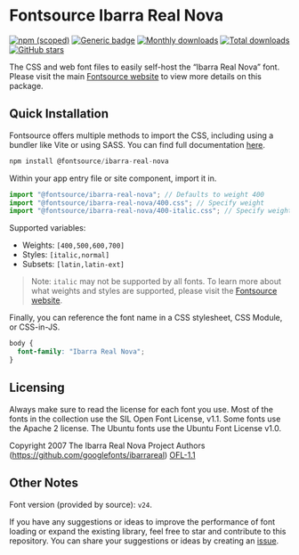 # Fontsource Ibarra Real Nova

[![npm (scoped)](https://img.shields.io/npm/v/@fontsource/ibarra-real-nova?color=brightgreen)](https://www.npmjs.com/package/@fontsource/ibarra-real-nova) [![Generic badge](https://img.shields.io/badge/fontsource-passing-brightgreen)](https://github.com/fontsource/fontsource) [![Monthly downloads](https://badgen.net/npm/dm/@fontsource/ibarra-real-nova)](https://github.com/fontsource/fontsource) [![Total downloads](https://badgen.net/npm/dt/@fontsource/ibarra-real-nova)](https://github.com/fontsource/fontsource) [![GitHub stars](https://img.shields.io/github/stars/fontsource/fontsource.svg?style=social&label=Star)](https://github.com/fontsource/fontsource/stargazers)

The CSS and web font files to easily self-host the “Ibarra Real Nova” font. Please visit the main [Fontsource website](https://fontsource.org/fonts/ibarra-real-nova) to view more details on this package.

## Quick Installation

Fontsource offers multiple methods to import the CSS, including using a bundler like Vite or using SASS. You can find full documentation [here](https://fontsource.org/docs/getting-started/introduction).

```javascript
npm install @fontsource/ibarra-real-nova
```

Within your app entry file or site component, import it in.

```javascript
import "@fontsource/ibarra-real-nova"; // Defaults to weight 400
import "@fontsource/ibarra-real-nova/400.css"; // Specify weight
import "@fontsource/ibarra-real-nova/400-italic.css"; // Specify weight and style
```

Supported variables:
- Weights: `[400,500,600,700]`
- Styles: `[italic,normal]`
- Subsets: `[latin,latin-ext]`

> Note: `italic` may not be supported by all fonts. To learn more about what weights and styles are supported, please visit the [Fontsource website](https://fontsource.org/fonts/ibarra-real-nova).

Finally, you can reference the font name in a CSS stylesheet, CSS Module, or CSS-in-JS.

```css
body {
  font-family: "Ibarra Real Nova";
}
```

## Licensing
Always make sure to read the license for each font you use. Most of the fonts in the collection use the SIL Open Font License, v1.1. Some fonts use the Apache 2 license. The Ubuntu fonts use the Ubuntu Font License v1.0.

Copyright 2007 The Ibarra Real Nova Project Authors (https://github.com/googlefonts/ibarrareal)
[OFL-1.1](http://scripts.sil.org/OFL)

## Other Notes
Font version (provided by source): `v24`.

If you have any suggestions or ideas to improve the performance of font loading or expand the existing library, feel free to star and contribute to this repository. You can share your suggestions or ideas by creating an [issue](https://github.com/fontsource/fontsource/issues).